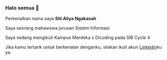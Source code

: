 ### Halo semua 👋

<!--
**sitialiya/sitialiya** is a ✨ _special_ ✨ repository because its `README.md` (this file) appears on your GitHub profile.

Here are some ideas to get you started:

- 🔭 I’m currently working on ...
- 🌱 I’m currently learning ...
- 👯 I’m looking to collaborate on ...
- 🤔 I’m looking for help with ...
- 💬 Ask me about ...
- 📫 How to reach me: ...
- 😄 Pronouns: ...
- ⚡ Fun fact: ...
-->
Perkenalkan nama saya **Siti Aliya Ngakasah**

Saya seorang mahasiswa jurusan Sistem Informasi

Saya sedang mengikuti Kampus Merdeka x Dicoding pada SIB Cycle 4

Jika kamu tertarik untuk berkenalan denganku, silakan ikuti akun [Linkedin](https://www.linkedin.com/in/sitialiya/)ku ya.

